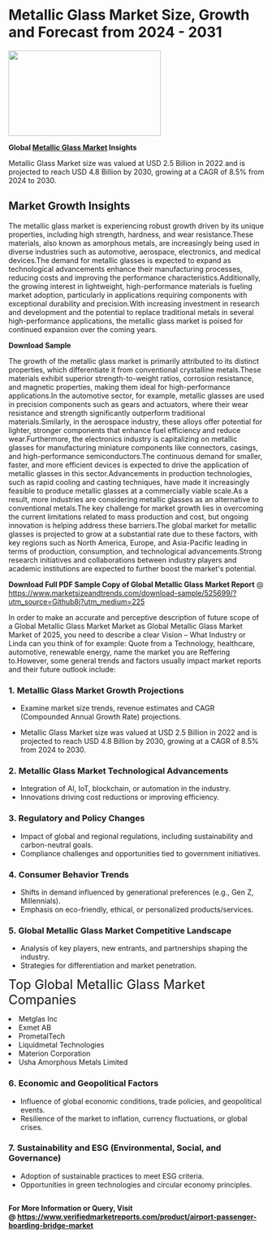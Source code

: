 <H1>Metallic Glass Market Size, Growth and Forecast from 2024 - 2031</H1><img class="aligncenter size-medium wp-image-584254" src="https://thirdeyenews.in/wp-content/uploads/2024/09/Global-Market-Research-300x168.jpeg" alt="" width="300" height="168" /><p><strong>Global&nbsp;<a href="https://www.marketsizeandtrends.com/download-sample/525699/?utm_source=Github8j?utm_medium=225">Metallic Glass Market</a> Insights</strong></p><p>Metallic Glass Market size was valued at USD 2.5 Billion in 2022 and is projected to reach USD 4.8 Billion by 2030, growing at a CAGR of 8.5% from 2024 to 2030.</p><p><h2>Market Growth Insights</h2> <p>The metallic glass market is experiencing robust growth driven by its unique properties, including high strength, hardness, and wear resistance.These materials, also known as amorphous metals, are increasingly being used in diverse industries such as automotive, aerospace, electronics, and medical devices.The demand for metallic glasses is expected to expand as technological advancements enhance their manufacturing processes, reducing costs and improving the performance characteristics.Additionally, the growing interest in lightweight, high-performance materials is fueling market adoption, particularly in applications requiring components with exceptional durability and precision.With increasing investment in research and development and the potential to replace traditional metals in several high-performance applications, the metallic glass market is poised for continued expansion over the coming years.</p> <p><strong>Download Sample</strong></p> <p>The growth of the metallic glass market is primarily attributed to its distinct properties, which differentiate it from conventional crystalline metals.These materials exhibit superior strength-to-weight ratios, corrosion resistance, and magnetic properties, making them ideal for high-performance applications.In the automotive sector, for example, metallic glasses are used in precision components such as gears and actuators, where their wear resistance and strength significantly outperform traditional materials.Similarly, in the aerospace industry, these alloys offer potential for lighter, stronger components that enhance fuel efficiency and reduce wear.Furthermore, the electronics industry is capitalizing on metallic glasses for manufacturing miniature components like connectors, casings, and high-performance semiconductors.The continuous demand for smaller, faster, and more efficient devices is expected to drive the application of metallic glasses in this sector.Advancements in production technologies, such as rapid cooling and casting techniques, have made it increasingly feasible to produce metallic glasses at a commercially viable scale.As a result, more industries are considering metallic glasses as an alternative to conventional metals.The key challenge for market growth lies in overcoming the current limitations related to mass production and cost, but ongoing innovation is helping address these barriers.The global market for metallic glasses is projected to grow at a substantial rate due to these factors, with key regions such as North America, Europe, and Asia-Pacific leading in terms of production, consumption, and technological advancements.Strong research initiatives and collaborations between industry players and academic institutions are expected to further boost the market's potential.<p><span class=""><strong>Download Full PDF Sample Copy of Global Metallic Glass Market Report</strong> @ <a href="https://www.marketsizeandtrends.com/download-sample/525699/?utm_source=Github8j?utm_medium=225" target="_blank">https://www.marketsizeandtrends.com/download-sample/525699/?utm_source=Github8j?utm_medium=225</a></span></p><p>In order to make an accurate and perceptive description of future scope of a Global&nbsp;Metallic Glass Market Market as Global&nbsp;Metallic Glass Market Market of 2025, you need to describe a clear Vision &ndash; What Industry or Linda can you think of for example: Quote from a Technology, healthcare, automotive, renewable energy, name the market you are Reffering to.However, some general trends and factors usually impact market reports and their future outlook include:</p><h3>1.&nbsp;<strong>Metallic Glass Market Growth Projections</strong></h3><ul><li>Examine market size trends, revenue estimates and CAGR (Compounded Annual Growth Rate) projections.</li><li><p>Metallic Glass Market size was valued at USD 2.5 Billion in 2022 and is projected to reach USD 4.8 Billion by 2030, growing at a CAGR of 8.5% from 2024 to 2030.</p></li></ul><h3>2.&nbsp;<strong>Metallic Glass Market Technological Advancements</strong></h3><ul><li>Integration of AI, IoT, blockchain, or automation in the industry.</li><li>Innovations driving cost reductions or improving efficiency.</li></ul><h3>3.&nbsp;<strong>Regulatory and Policy Changes</strong></h3><ul><li>Impact of global and regional regulations, including sustainability and carbon-neutral goals.</li><li>Compliance challenges and opportunities tied to government initiatives.</li></ul><h3>4.&nbsp;<strong>Consumer Behavior Trends</strong></h3><ul><li>Shifts in demand influenced by generational preferences (e.g., Gen Z, Millennials).</li><li>Emphasis on eco-friendly, ethical, or personalized products/services.</li></ul><h3>5.&nbsp;<strong>Global Metallic Glass Market Competitive Landscape</strong></h3><ul><li>Analysis of key players, new entrants, and partnerships shaping the industry.</li><li>Strategies for differentiation and market penetration.</li></ul><p data-pm-slice="1 1 []"><span style="color: inherit; font-family: inherit; font-size: 25px;">Top Global Metallic Glass Market Companies</span></p><div class="" data-test-id=""><p><li>Metglas Inc</li><li> Exmet AB</li><li> PrometalTech</li><li> Liquidmetal Technologies</li><li> Materion Corporation</li><li> Usha Amorphous Metals Limited</li></p></div><h3>6.&nbsp;<strong>Economic and Geopolitical Factors</strong></h3><ul><li>Influence of global economic conditions, trade policies, and geopolitical events.</li><li>Resilience of the market to inflation, currency fluctuations, or global crises.</li></ul><h3>7.&nbsp;<strong>Sustainability and ESG (Environmental, Social, and Governance)</strong></h3><ul><li>Adoption of sustainable practices to meet ESG criteria.</li><li>Opportunities in green technologies and circular economy principles.</li></ul><h2><strong style="font-size: 14px;">For More Information or Query, Visit @&nbsp;</strong><a style="background-color: #ffffff; font-size: 14px;" href="https://www.marketsizeandtrends.com/report/metallic-glass-market/" target="_blank">https://www.verifiedmarketreports.com/product/airport-passenger-boarding-bridge-market</a></h2>